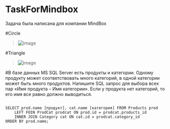 # TaskForMindbox
Задача была написана для компании MindBox

#Сircle
>![image](https://user-images.githubusercontent.com/81651689/206321232-ec5082c7-848c-4074-8b89-7ed46e91e9ab.png)

#Triangle
>![image](https://user-images.githubusercontent.com/81651689/206321305-d9c82b79-4fb7-4357-9199-6bac4046e280.png)


#В базе данных MS SQL Server есть продукты и категории. Одному продукту может соответствовать много категорий, в одной категории может быть много продуктов. Напишите SQL запрос для выбора всех пар «Имя продукта – Имя категории». Если у продукта нет категорий, то его имя все равно должно выводиться.

<code>
SELECT prod.name [продукт], cat.name [категория] FROM Products prod
    LEFT FOIN ProdCat prodcat ON prod.id = prodcat.products_id
    INNER JOIN Category cat ON cat.id = prodcat.category_id
ORDER BY prod.name;
 </code>
